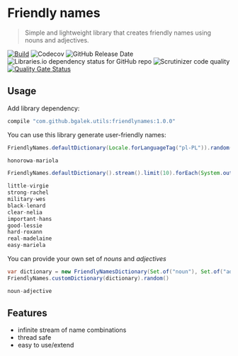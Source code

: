 # Friendly names
> Simple and lightweight library that creates friendly names using nouns and adjectives. 

[![Build](https://github.com/bgalek/friendly-names/actions/workflows/build.yml/badge.svg?branch=main)](https://github.com/bgalek/friendly-names/actions/workflows/build.yml)
![Codecov](https://img.shields.io/codecov/c/github/bgalek/friendly-names.svg?style=flat-square)
![GitHub Release Date](https://img.shields.io/github/release-date/bgalek/friendly-names.svg?style=flat-square)
![Libraries.io dependency status for GitHub repo](https://img.shields.io/librariesio/github/bgalek/friendly-names.svg?style=flat-square)
![Scrutinizer code quality](https://img.shields.io/scrutinizer/g/bgalek/friendly-names.svg?style=flat-square)
[![Quality Gate Status](https://sonarcloud.io/api/project_badges/measure?project=bgalek_friendly-names&metric=alert_status)](https://sonarcloud.io/dashboard?id=bgalek_friendlyname)

## Usage

Add library dependency:
```groovy
compile "com.github.bgalek.utils:friendlynames:1.0.0"
```

You can use this library generate user-friendly names:

```java
FriendlyNames.defaultDictionary(Locale.forLanguageTag("pl-PL")).random()

honorowa-mariola
```

```java
FriendlyNames.defaultDictionary().stream().limit(10).forEach(System.out::println)

little-virgie
strong-rachel
military-wes
black-lenard
clear-nelia
important-hans
good-lessie
hard-roxann
real-madelaine
easy-mariela
```

You can provide your own set of *nouns* and *adjectives*

```java
var dictionary = new FriendlyNamesDictionary(Set.of("noun"), Set.of("adjective"))
FriendlyNames.customDictionary(dictionary).random()

noun-adjective
```

## Features

- infinite stream of name combinations
- thread safe
- easy to use/extend
